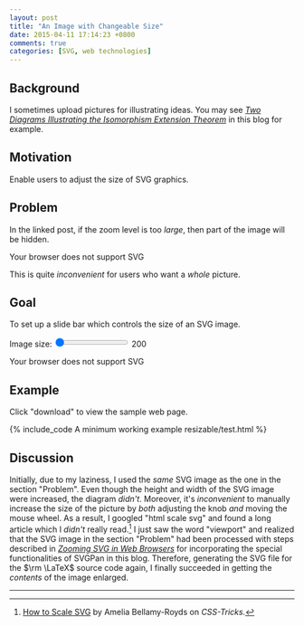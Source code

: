 ```yaml
---
layout: post
title: "An Image with Changeable Size"
date: 2015-04-11 17:14:23 +0800
comments: true
categories: [SVG, web technologies]
---
```


Background
---

I sometimes upload pictures for illustrating ideas.  You may see
[*Two Diagrams Illustrating the Isomorphism Extension Theorem*][pp1]
in this blog for example.

Motivation
---

Enable users to adjust the size of SVG graphics.

Problem
---

In the linked post, if the zoom level is too *large*, then part of the
image will be hidden.

<object type="image/svg+xml" class="boxed"
  data="/downloads/code/svgpan_1.2.2/IET.svg"
  width="200" height="200">
  Your browser does not support SVG
</object>

This is quite *inconvenient* for users who want a *whole* picture.

Goal
---

To set up a slide bar which controls the size of an SVG image.

<span>Image size:</span>
<input id="bar" type="range" name="points" min="200" max="800"
value="200" step="10">
<span id="lbl">200</span>

<object type="image/svg+xml" class="boxed" id="obj"
  data="/downloads/code/resizable/IET.svg"
  width="200" height="200">
  Your browser does not support SVG
</object>

<!-- more -->

Example
---

Click "download" to view the sample web page.

{% include_code A minimum working example resizable/test.html %}

Discussion
---

Initially, due to my laziness, I used the *same* SVG image as the one
in the section "Problem".  Even though the height and width of the SVG
image were increased, the diagram *didn't*.  Moreover, it's
*inconvenient* to manually increase the size of the picture by *both*
adjusting the knob *and* moving the mouse wheel.  As a result, I
googled "html scale svg" and found a long article which I *didn't*
really read.[^ref]  I just saw the word "viewport" and realized that
the SVG image in the section "Problem" had been processed with steps
described in [*Zooming SVG in Web Browsers*][pp2] for incorporating
the special functionalities of SVGPan in this blog.  Therefore,
generating the SVG file for the $\rm \LaTeX$ source code again, I
finally succeeded in getting the *contents* of the image enlarged.

---
[^ref]:
    [How to Scale SVG][ref] by Amelia Bellamy-Royds on *CSS-Tricks*.

[pp1]: /blog/2015/03/28/two-diagrams-illustrating-the-isomorphism-extension-theorem/
[pp2]: /blog/2014/08/02/zooming-svg-in-web-browsers/
[ref]: http://css-tricks.com/scale-svg/

